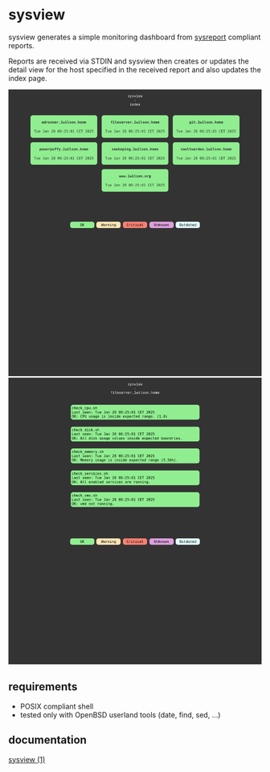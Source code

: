 # sysview

sysview generates a simple monitoring dashboard from
[sysreport](https://github.com/torarg/sysreport) compliant reports.

Reports are received via STDIN and sysview then creates or updates the detail
view for the host specified in the received report and also updates the
index page.

![index view](screenshots/index.png)
![detail view](screenshots/detail.png)

## requirements
- POSIX compliant shell
- tested only with OpenBSD userland tools (date, find, sed, ...)


## documentation
[sysview (1)](docs/sysview.md)
